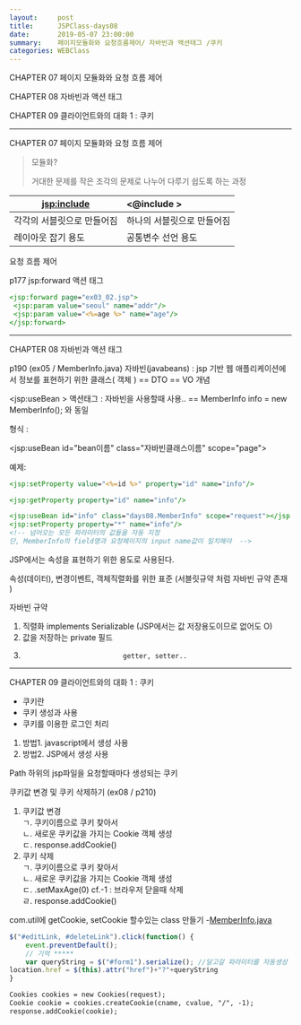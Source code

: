```yaml
---
layout:     post
title:      JSPClass-days08
date:       2019-05-07 23:00:00
summary:    페이지모듈화와 요청흐름제어/ 자바빈과 액션태그 /쿠키
categories: WEBClass
---
```


CHAPTER 07 페이지 모듈화와 요청 흐름 제어 

CHAPTER 08 자바빈과 액션 태그 

CHAPTER 09 클라이언트와의 대화 1 : 쿠키 

----------

CHAPTER 07 페이지 모듈화와 요청 흐름 제어 

> 모듈화?
>
>  거대한 문제를 작은 조각의 문제로 나누어 다루기 쉽도록 하는 과정

| <jsp:include>              | <@include >                |
| -------------------------- | :------------------------- |
| 각각의 서블릿으로 만들어짐 | 하나의 서블릿으로 만들어짐 |
| 레이아웃 잡기 용도         | 공통변수 선언 용도         |

 요청 흐름 제어 

p177 jsp:forward 액션 태그

```jsp
<jsp:forward page="ex03_02.jsp">
 <jsp:param value="seoul" name="addr"/>
 <jsp:param value="<%=age %>" name="age"/>
</jsp:forward>
```

------

CHAPTER 08 자바빈과 액션 태그 

p190  (ex05 / MemberInfo.java)
자바빈(javabeans) : jsp 기반 웹 애플리케이션에서 정보를 표현하기 위한 클래스( 객체 ) == DTO == VO 개념

<jsp:useBean > 액션태그 : 자바빈을 사용할때 사용..
== MemberInfo info = new MemberInfo(); 와 동일

형식 :

<jsp:useBean id="bean이름" class="자바빈클래스이름" scope="page">

예제:

```jsp
<jsp:setProperty value="<%=id %>" property="id" name="info"/>

<jsp:getProperty property="id" name="info"/>
```

```jsp
<jsp:useBean id="info" class="days08.MemberInfo" scope="request"></jsp:useBean>
<jsp:setProperty property="*" name="info"/>
<!-- 넘어오는 모든 파라미터의 값들을 자동 지정
단, MemberInfo의 field명과 요청페이지의 input name값이 일치해야  -->
```

JSP에서는 속성을 표현하기 위한 용도로 사용된다.

속성(데이터), 변경이벤트, 객체직렬화를 위한 표준 (서블릿규약 처럼 자바빈 규약 존재 )

자바빈 규약 
1. 직렬화 implements Serializable (JSP에서는 값 저장용도이므로 없어도 O)
2. 값을 저장하는 private 필드 
3. 				   				getter, setter..

------

CHAPTER 09 클라이언트와의 대화 1 : 쿠키 
<ul>
<li>쿠키란</li>
<li>쿠키 생성과 사용</li>
<li>쿠키를 이용한 로그인 처리</li>
</ul>

<ol>
<li>방법1. javascript에서 생성 사용</li>
<li>방법2. JSP에서 생성 사용</li>
</ol>


Path 하위의 jsp파일을 요청할때마다 생성되는 쿠키 


쿠키값 변경 및 쿠키 삭제하기 (ex08 / p210)
1. 쿠키값 변경<br>
ㄱ. 쿠키이름으로 쿠키 찾아서<br>
ㄴ. 새로운 쿠키값을 가지는 Cookie 객체 생성<br>
ㄷ. response.addCookie()<br>
2. 쿠키 삭제<br>
ㄱ. 쿠키이름으로 쿠키 찾아서<br>
ㄴ. 새로운 쿠키값을 가지는 Cookie 객체 생성<br>
ㄷ. .setMaxAge(0) cf.-1 : 브라우저 닫을때 삭제 <br>
ㄹ. response.addCookie()

com.util에 getCookie, setCookie 할수있는 class 만들기 -[MemberInfo.java](https://github.com/0gJo/JSPClass/blob/master/JspPro/src/days08/MemberInfo.java)

```javascript
$("#editLink, #deleteLink").click(function() {
	event.preventDefault(); 
	// 기억 *****
	var queryString = $("#form1").serialize(); //달고갈 파라미터를 자동생성 
location.href = $(this).attr("href")+"?"+queryString
}
```

```jsp
Cookies cookies = new Cookies(request);
Cookie cookie = cookies.createCookie(cname, cvalue, "/", -1);
response.addCookie(cookie);
```
